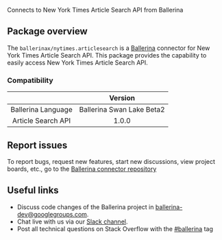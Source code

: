 Connects to New York Times Article Search API from Ballerina

## Package overview
The `ballerinax/nytimes.articlesearch` is a [Ballerina](https://ballerina.io/) connector for New York Times Article Search API.
This package provides the capability to easily access New York Times Article Search API.

### Compatibility
|                               | Version                         |
|:-----------------------------:|:-------------------------------:|
| Ballerina Language            | Ballerina Swan Lake Beta2       | 
| Article Search API            | 1.0.0                           |

## Report issues
To report bugs, request new features, start new discussions, view project boards, etc., go to the [Ballerina connector repository](https://github.com/ballerina-platform/ballerinax-openapi-connectors)

## Useful links
- Discuss code changes of the Ballerina project in [ballerina-dev@googlegroups.com](mailto:ballerina-dev@googlegroups.com).
- Chat live with us via our [Slack channel](https://ballerina.io/community/slack/).
- Post all technical questions on Stack Overflow with the [#ballerina](https://stackoverflow.com/questions/tagged/ballerina) tag

